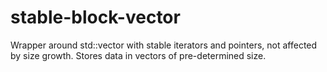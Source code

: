 # stable-block-vector
Wrapper around std::vector with stable iterators and pointers, not affected by size growth. Stores data in vectors of pre-determined size.
